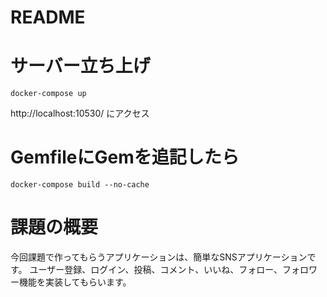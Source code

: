 # README

# サーバー立ち上げ
```
docker-compose up
```
http://localhost:10530/
にアクセス

# GemfileにGemを追記したら
```
docker-compose build --no-cache
```

# 課題の概要
今回課題で作ってもらうアプリケーションは、簡単なSNSアプリケーションです。
ユーザー登録、ログイン、投稿、コメント、いいね、フォロー、フォロワー機能を実装してもらいます。
